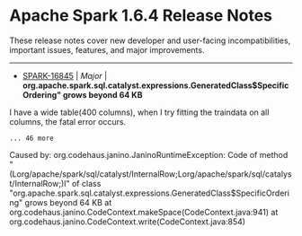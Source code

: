 
<!---
# Licensed to the Apache Software Foundation (ASF) under one
# or more contributor license agreements.  See the NOTICE file
# distributed with this work for additional information
# regarding copyright ownership.  The ASF licenses this file
# to you under the Apache License, Version 2.0 (the
# "License"); you may not use this file except in compliance
# with the License.  You may obtain a copy of the License at
#
#     http://www.apache.org/licenses/LICENSE-2.0
#
# Unless required by applicable law or agreed to in writing, software
# distributed under the License is distributed on an "AS IS" BASIS,
# WITHOUT WARRANTIES OR CONDITIONS OF ANY KIND, either express or implied.
# See the License for the specific language governing permissions and
# limitations under the License.
-->
# Apache Spark  1.6.4 Release Notes

These release notes cover new developer and user-facing incompatibilities, important issues, features, and major improvements.


---

* [SPARK-16845](https://issues.apache.org/jira/browse/SPARK-16845) | *Major* | **org.apache.spark.sql.catalyst.expressions.GeneratedClass$SpecificOrdering" grows beyond 64 KB**

I have a wide table(400 columns), when I try fitting the traindata on all columns,  the fatal error occurs. 


	... 46 more
Caused by: org.codehaus.janino.JaninoRuntimeException: Code of method "(Lorg/apache/spark/sql/catalyst/InternalRow;Lorg/apache/spark/sql/catalyst/InternalRow;)I" of class "org.apache.spark.sql.catalyst.expressions.GeneratedClass$SpecificOrdering" grows beyond 64 KB
	at org.codehaus.janino.CodeContext.makeSpace(CodeContext.java:941)
	at org.codehaus.janino.CodeContext.write(CodeContext.java:854)



